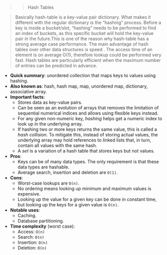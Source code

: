 >> Hash Tables

> Basically hash-table is a key-value pair dictionary. What makes it different with the regular dictionary is the “hashing” process. Before a key is inside a bucket/slot, “hashing” needs to be performed to find an index of buckets, as this specific bucket will hold the key-value pair in the future.This is one of the reason why hash-table has a strong average case performance.
 The main advantage of hash tables over other data structures is speed . The access time of an element is on average O(1), therefore lookup could be performed very fast. Hash tables are particularly efficient when the maximum number of entries can be predicted in advance.

-   **Quick summary**: unordered collection that maps keys to values using hashing.
-   **Also known as**: hash, hash map, map, unordered map, dictionary, associative array.
-   **Important facts**:
    -   Stores data as key-value pairs.
    -   Can be seen as an evolution of arrays that removes the limitation of sequential numerical indices and allows using flexible keys instead.
    -   For any given non-numeric key, _hashing_ helps get a numeric index to look up in the underlying array.
    -   If hashing two or more keys returns the same value, this is called a _hash collision_. To mitigate this, instead of storing actual values, the underlying array may hold references to linked lists that, in turn, contain all values with the same hash.
    -   A _set_ is a variation of a hash table that stores keys but not values.
-   **Pros**:
    -   Keys can be of many data types. The only requirement is that these data types are hashable.
    -   Average search, insertion and deletion are `O(1)`.
-   **Cons**:
    -   Worst-case lookups are `O(n)`.
    -   No ordering means looking up minimum and maximum values is expensive.
    -   Looking up the value for a given key can be done in constant time, but looking up the keys for a given value is `O(n)`.
-   **Notable uses**:
    -   Caching.
    -   Database partitioning.
-   **Time complexity** (worst case):
    -   Access: `O(n)`
    -   Search: `O(n)`
    -   Insertion: `O(n)`
    -   Deletion: `O(n)`

